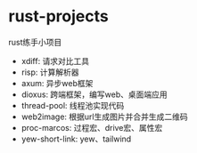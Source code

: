 # rust-projects
rust练手小项目

- xdiff: 请求对比工具
- risp: 计算解析器
- axum: 异步web框架
- dioxus: 跨端框架，编写web、桌面端应用
- thread-pool: 线程池实现代码
- web2image: 根据url生成图片并合并生成二维码
- proc-marcos: 过程宏、drive宏、属性宏
- yew-short-link: yew、tailwind